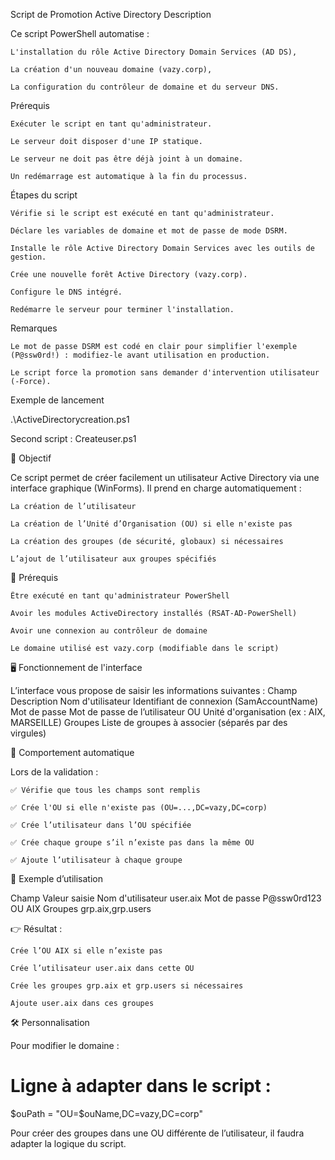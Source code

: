 Script de Promotion Active Directory
Description

Ce script PowerShell automatise :

    L'installation du rôle Active Directory Domain Services (AD DS),

    La création d'un nouveau domaine (vazy.corp),

    La configuration du contrôleur de domaine et du serveur DNS.

Prérequis

    Exécuter le script en tant qu'administrateur.

    Le serveur doit disposer d'une IP statique.

    Le serveur ne doit pas être déjà joint à un domaine.

    Un redémarrage est automatique à la fin du processus.

Étapes du script

    Vérifie si le script est exécuté en tant qu'administrateur.

    Déclare les variables de domaine et mot de passe de mode DSRM.

    Installe le rôle Active Directory Domain Services avec les outils de gestion.

    Crée une nouvelle forêt Active Directory (vazy.corp).

    Configure le DNS intégré.

    Redémarre le serveur pour terminer l'installation.

Remarques

    Le mot de passe DSRM est codé en clair pour simplifier l'exemple (P@ssw0rd!) : modifiez-le avant utilisation en production.

    Le script force la promotion sans demander d'intervention utilisateur (-Force).

Exemple de lancement

.\ActiveDirectorycreation.ps1

Second script : Createuser.ps1

🎯 Objectif

Ce script permet de créer facilement un utilisateur Active Directory via une interface graphique (WinForms).
Il prend en charge automatiquement :

    La création de l’utilisateur

    La création de l’Unité d’Organisation (OU) si elle n'existe pas

    La création des groupes (de sécurité, globaux) si nécessaires

    L’ajout de l’utilisateur aux groupes spécifiés

🧰 Prérequis

    Être exécuté en tant qu'administrateur PowerShell

    Avoir les modules ActiveDirectory installés (RSAT-AD-PowerShell)

    Avoir une connexion au contrôleur de domaine

    Le domaine utilisé est vazy.corp (modifiable dans le script)

🖥️ Fonctionnement de l'interface

L’interface vous propose de saisir les informations suivantes :
Champ	            Description
Nom d'utilisateur	Identifiant de connexion (SamAccountName)
Mot de passe	    Mot de passe de l’utilisateur
OU	                Unité d'organisation (ex : AIX, MARSEILLE)
Groupes	            Liste de groupes à associer (séparés par des virgules)

🔧 Comportement automatique

Lors de la validation :

    ✅ Vérifie que tous les champs sont remplis

    ✅ Crée l'OU si elle n'existe pas (OU=...,DC=vazy,DC=corp)

    ✅ Crée l’utilisateur dans l’OU spécifiée

    ✅ Crée chaque groupe s’il n’existe pas dans la même OU

    ✅ Ajoute l’utilisateur à chaque groupe

🧪 Exemple d’utilisation

Champ	            Valeur saisie
Nom d'utilisateur	user.aix
Mot de passe	    P@ssw0rd123
OU	                AIX
Groupes	            grp.aix,grp.users

👉 Résultat :

    Crée l’OU AIX si elle n’existe pas

    Crée l’utilisateur user.aix dans cette OU

    Crée les groupes grp.aix et grp.users si nécessaires

    Ajoute user.aix dans ces groupes

🛠️ Personnalisation

Pour modifier le domaine :

# Ligne à adapter dans le script :
$ouPath = "OU=$ouName,DC=vazy,DC=corp"

Pour créer des groupes dans une OU différente de l’utilisateur, il faudra adapter la logique du script.


